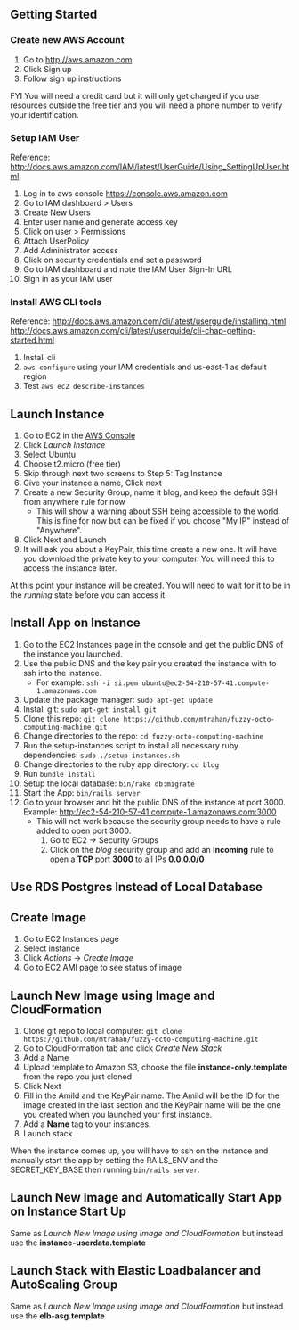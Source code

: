 ## Getting Started
### Create new AWS Account

1. Go to http://aws.amazon.com
2. Click Sign up
3. Follow sign up instructions

FYI You will need a credit card but it will only get charged if you use resources outside the free tier and you will need a phone number to verify your identification.

### Setup IAM User

Reference: http://docs.aws.amazon.com/IAM/latest/UserGuide/Using_SettingUpUser.html

1. Log in to aws console https://console.aws.amazon.com
2. Go to IAM dashboard > Users
3. Create New Users
4. Enter user name and generate access key
5. Click on user > Permissions
6. Attach UserPolicy
7. Add Administrator access
8. Click on security credentials and set a password
9. Go to IAM dashboard and note the IAM User Sign-In URL
10. Sign in as your IAM user

### Install AWS CLI tools

Reference: http://docs.aws.amazon.com/cli/latest/userguide/installing.html
           http://docs.aws.amazon.com/cli/latest/userguide/cli-chap-getting-started.html

1. Install cli
2. `aws configure` using your IAM credentials and us-east-1 as default region
3. Test `aws ec2 describe-instances`

## Launch Instance

1. Go to EC2 in the [AWS Console](https://console.aws.amazon.com)
2. Click _Launch Instance_
3. Select Ubuntu
4. Choose t2.micro (free tier)
5. Skip through next two screens to Step 5: Tag Instance
6. Give your instance a name, Click next
7. Create a new Security Group, name it blog, and keep the default SSH from anywhere rule for now
    * This will show a warning about SSH being accessible to the world.  This is fine for now but can be fixed if you choose "My IP" instead of "Anywhere".
8. Click Next and Launch
9. It will ask you about a KeyPair, this time create a new one.  It will have you download the private key to your computer.  You will need this to access the instance later.

At this point your instance will be created.  You will need to wait for it to be in the _running_ state before you can access it.


## Install App on Instance

1. Go to the EC2 Instances page in the console and get the public DNS of the instance you launched.
2. Use the public DNS and the key pair you created the instance with to ssh into the instance.
    * For example: `ssh -i si.pem ubuntu@ec2-54-210-57-41.compute-1.amazonaws.com`
3. Update the package manager: `sudo apt-get update`
4. Install git: `sudo apt-get install git`
5. Clone this repo: `git clone https://github.com/mtrahan/fuzzy-octo-computing-machine.git`
6. Change directories to the repo: `cd fuzzy-octo-computing-machine`
7. Run the setup-instances script to install all necessary ruby dependencies: `sudo ./setup-instances.sh`
8. Change directories to the ruby app directory: `cd blog`
9. Run `bundle install`
10. Setup the local database: `bin/rake db:migrate`
11. Start the App: `bin/rails server`
12. Go to your browser and hit the public DNS of the instance at port 3000.  Example: http://ec2-54-210-57-41.compute-1.amazonaws.com:3000
    * This will not work because the security group needs to have a rule added to open port 3000.
        1. Go to EC2 -> Security Groups
        2. Click on the _blog_ security group and add an **Incoming** rule to open a **TCP** port **3000** to all IPs **0.0.0.0/0**

## Use RDS Postgres Instead of Local Database

## Create Image

1. Go to EC2 Instances page
2. Select instance
3. Click _Actions_ -> _Create Image_
4. Go to EC2 AMI page to see status of image

## Launch New Image using Image and CloudFormation

1. Clone git repo to local computer: `git clone https://github.com/mtrahan/fuzzy-octo-computing-machine.git`
2. Go to CloudFormation tab and click *Create New Stack*
3. Add a Name
4. Upload template to Amazon S3, choose the file __instance-only.template__ from the repo you just cloned
5. Click Next
6. Fill in the AmiId and the KeyPair name.  The AmiId will be the ID for the image created in the last section and the KeyPair name will be the one you created when you launched your first instance.
7. Add a **Name** tag to your instances.
8. Launch stack

When the instance comes up, you will have to ssh on the instance and manually start the app by setting the RAILS_ENV and the SECRET_KEY_BASE then running `bin/rails server`.

## Launch New Image and Automatically Start App on Instance Start Up

Same as *Launch New Image using Image and CloudFormation* but instead use the __instance-userdata.template__

## Launch Stack with Elastic Loadbalancer and AutoScaling Group

Same as *Launch New Image using Image and CloudFormation* but instead use the __elb-asg.template__

